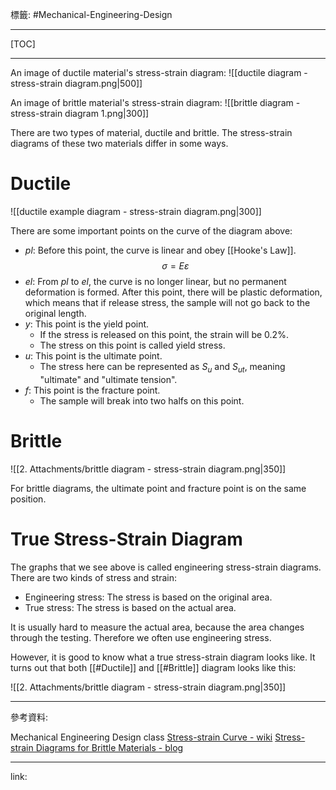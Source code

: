 標籤: #Mechanical-Engineering-Design 

---

[TOC]

---

An image of ductile material's stress-strain diagram:
![[ductile diagram - stress-strain diagram.png|500]]

An image of brittle material's stress-strain diagram:
![[brittle diagram - stress-strain diagram 1.png|300]]

There are two types of material, ductile and brittle. The stress-strain diagrams of these two materials differ in some ways.

# Ductile

![[ductile example diagram - stress-strain diagram.png|300]]

There are some important points on the curve of the diagram above:

- $pl$: Before this point, the curve is linear and obey [[Hooke's Law]].
$$\sigma = E\varepsilon$$
- $el$: From $pl$ to $el$, the curve is no longer linear, but no permanent deformation is formed. After this point, there will be plastic deformation, which means that if release stress, the sample will not go back to the original length.
- $y$: This point is the yield point.
	- If the stress is released on this point, the strain will be $0.2\%$.
	- The stress on this point is called yield stress.
- $u$: This point is the ultimate point.
	- The stress here can be represented as $S_u$ and $S_{ut}$, meaning "ultimate" and "ultimate tension".
- $f$: This point is the fracture point.
	- The sample will break into two halfs on this point.

# Brittle

![[2. Attachments/brittle diagram - stress-strain diagram.png|350]]

For brittle diagrams, the ultimate point and fracture point is on the same position.

# True Stress-Strain Diagram

The graphs that we see above is called engineering stress-strain diagrams. There are two kinds of stress and strain:

- Engineering stress: The stress is based on the original area.
- True stress: The stress is based on the actual area.

It is usually hard to measure the actual area, because the area changes through the testing. Therefore we often use engineering stress.

However, it is good to know what a true stress-strain diagram looks like. It turns out that both [[#Ductile]] and [[#Brittle]] diagram looks like this:

![[2. Attachments/brittle diagram - stress-strain diagram.png|350]]

---

參考資料:

Mechanical Engineering Design class
[Stress-strain Curve - wiki](https://en.wikipedia.org/wiki/Stress%E2%80%93strain_curve)
[Stress-strain Diagrams for Brittle Materials - blog](https://mechaengineeringonline.blogspot.com/2016/03/stress-strain-diagram-for-brittle-materials.html)

---

link:


